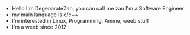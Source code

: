 - Hello I'm DegenarateZan, you can call me zan
I'm a Software Engineer
- my main language is c/c++
- I'm interested in Linux, Programming, Anime, weeb stuff 
- I'm a weeb since 2012 

